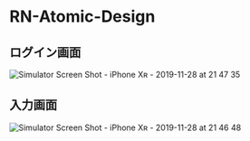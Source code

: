 # RN-Atomic-Design

## ログイン画面

![Simulator Screen Shot - iPhone Xʀ - 2019-11-28 at 21 47 35](https://user-images.githubusercontent.com/38449219/69807730-5bb88580-1229-11ea-99a7-736eaaa28024.png)

## 入力画面

![Simulator Screen Shot - iPhone Xʀ - 2019-11-28 at 21 46 48](https://user-images.githubusercontent.com/38449219/69807738-5f4c0c80-1229-11ea-8926-2d3840627bd6.png)

